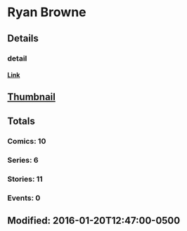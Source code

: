 # Ryan  Browne 
## Details
### detail
#### [Link](http://marvel.com/comics/creators/12799/ryan_browne?utm_campaign=apiRef&utm_source=225578a89fc76f3d20fbffda5d17a88d)
## [Thumbnail](http://i.annihil.us/u/prod/marvel/i/mg/b/40/image_not_available.jpg)
## Totals
### Comics: 10
### Series: 6
### Stories: 11
### Events: 0
## Modified: 2016-01-20T12:47:00-0500